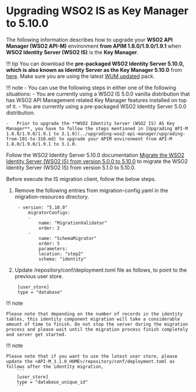 # Upgrading WSO2 IS as Key Manager to 5.10.0

The following information describes how to upgrade your **WSO2 API Manager (WSO2 API-M)** environment **from APIM 1.8.0/1.9.0/1.9.1** when **WSO2 Identity Server (WSO2 IS)** is the **Key Manager**.

!!! tip
    You can download the **pre-packaged WSO2 Identity Server 5.10.0, which is also known as Identity Server as the Key Manager 5.10.0** from [here](https://wso2.com/api-management/install/key-manager/). Make sure you are using the latest [WUM updated](https://docs.wso2.com/display/updates/Getting+Started) pack.

!!! note
    -   You can use the following steps in either one of the following situations:
        -   You are currently using a WSO2 IS 5.0.0 vanilla distribution that has WSO2 API Management related Key Manager features installed on top of it.
        -   You are currently using a pre-packaged WSO2 Identity Server 5.0.0 distribution.

    -   Prior to upgrade the **WSO2 Identity Server (WSO2 IS) AS Key Manager**, you have to follow the steps mentioned in [Upgrading API-M 1.8.0/1.9.0/1.9.1 to 3.1.0](../upgrading-wso2-api-manager/upgrading-from-191-to-310.md) to upgrade your APIM environment from API-M 1.8.0/1.9.0/1.9.1 to 3.1.0.

Follow the WSO2 Identity Server 5.10.0 documentation [Migrate the WSO2 Identity Server (WSO2 IS) from version 5.0.0 to 5.10.0](https://is.docs.wso2.com/en/5.10.0/setup/migrating-to-5100/) to migrate the WSO2 Identity Server (WSO2 IS) from version 5.1.0 to 5.10.0.

Before execute the IS migration client, follow the below steps.

1. Remove the following entries from migration-config.yaml in the migration-resources directory.
                
        - version: "5.10.0"
            migratorConfigs:
            -
                name: "MigrationValidator"
                order: 2
            -
                name: "SchemaMigrator"
                order: 5
                parameters:
                location: "step2"
                schema: "identity"
               

2. Update <IS-KM-HOME>/repository/conf/deployment.toml file as follows, to point to the previous user store.

        [user_store]
        type = "database"

!!! note
    
    Please note that depending on the number of records in the identity tables, this identity component migration will take a considerable amount of time to finish. Do not stop the server during the migration process and please wait until the migration process finish completely and server get started.

!!! note
    
    Please note that if you want to use the latest user store, please update the <API-M_3.1.0_HOME>/repository/conf/deployment.toml as follows after the identity migration,
        ```
        [user_store]
        type = "database_unique_id"
        ```